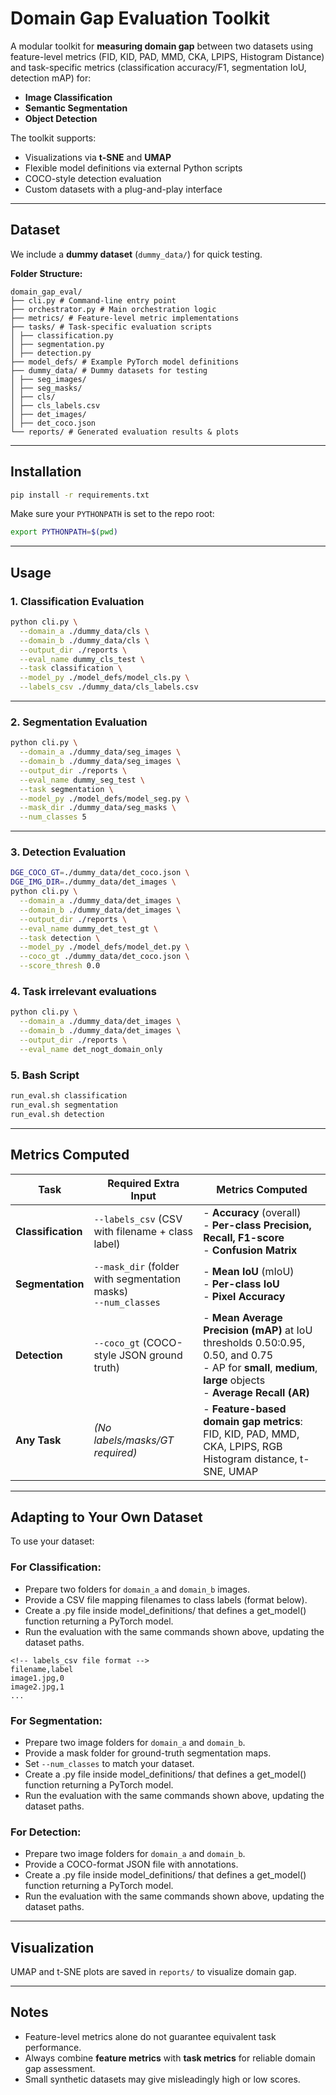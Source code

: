 
# Domain Gap Evaluation Toolkit

A modular toolkit for **measuring domain gap** between two datasets using feature-level metrics (FID, KID, PAD, MMD, CKA, LPIPS, Histogram Distance) and task-specific metrics (classification accuracy/F1, segmentation IoU, detection mAP) for:
- **Image Classification**
- **Semantic Segmentation**
- **Object Detection**

The toolkit supports:
- Visualizations via **t-SNE** and **UMAP**
- Flexible model definitions via external Python scripts
- COCO-style detection evaluation
- Custom datasets with a plug-and-play interface

---

## Dataset
We include a **dummy dataset** (`dummy_data/`) for quick testing.

**Folder Structure:**
```
domain_gap_eval/
├── cli.py # Command-line entry point
├── orchestrator.py # Main orchestration logic
├── metrics/ # Feature-level metric implementations
├── tasks/ # Task-specific evaluation scripts
│ ├── classification.py
│ ├── segmentation.py
│ ├── detection.py
├── model_defs/ # Example PyTorch model definitions
├── dummy_data/ # Dummy datasets for testing
│ ├── seg_images/
│ ├── seg_masks/
│ ├── cls/
│ ├── cls_labels.csv
│ ├── det_images/
│ ├── det_coco.json
└── reports/ # Generated evaluation results & plots
```

---

## Installation

```bash
pip install -r requirements.txt
```

Make sure your `PYTHONPATH` is set to the repo root:
```bash
export PYTHONPATH=$(pwd)
```

---

## Usage

### 1. Classification Evaluation
```bash
python cli.py \
  --domain_a ./dummy_data/cls \
  --domain_b ./dummy_data/cls \
  --output_dir ./reports \
  --eval_name dummy_cls_test \
  --task classification \
  --model_py ./model_defs/model_cls.py \
  --labels_csv ./dummy_data/cls_labels.csv
```

---

### 2. Segmentation Evaluation
```bash
python cli.py \
  --domain_a ./dummy_data/seg_images \
  --domain_b ./dummy_data/seg_images \
  --output_dir ./reports \
  --eval_name dummy_seg_test \
  --task segmentation \
  --model_py ./model_defs/model_seg.py \
  --mask_dir ./dummy_data/seg_masks \
  --num_classes 5
```

---

### 3. Detection Evaluation

```bash
DGE_COCO_GT=./dummy_data/det_coco.json \
DGE_IMG_DIR=./dummy_data/det_images \
python cli.py \
  --domain_a ./dummy_data/det_images \
  --domain_b ./dummy_data/det_images \
  --output_dir ./reports \
  --eval_name dummy_det_test_gt \
  --task detection \
  --model_py ./model_defs/model_det.py \
  --coco_gt ./dummy_data/det_coco.json \
  --score_thresh 0.0
```
### 4. Task irrelevant evaluations
```bash 
python cli.py \
  --domain_a ./dummy_data/det_images \
  --domain_b ./dummy_data/det_images \
  --output_dir ./reports \
  --eval_name det_nogt_domain_only
  ```

### 5. Bash Script
```bash
run_eval.sh classification
run_eval.sh segmentation
run_eval.sh detection
```

---

## Metrics Computed

| **Task**           | **Required Extra Input**                                         | **Metrics Computed**                                                                                                                                             |
| ------------------ | ---------------------------------------------------------------- | ---------------------------------------------------------------------------------------------------------------------------------------------------------------- |
| **Classification** | `--labels_csv` (CSV with filename + class label)                 | - **Accuracy** (overall)<br>- **Per-class Precision, Recall, F1-score**<br>- **Confusion Matrix**                                                                |
| **Segmentation**   | `--mask_dir` (folder with segmentation masks)<br>`--num_classes` | - **Mean IoU** (mIoU)<br>- **Per-class IoU**<br>- **Pixel Accuracy**                                                                                             |
| **Detection**      | `--coco_gt` (COCO-style JSON ground truth)                       | - **Mean Average Precision (mAP)** at IoU thresholds 0.50:0.95, 0.50, and 0.75<br>- AP for **small**, **medium**, **large** objects<br>- **Average Recall (AR)** |
| **Any Task**       | *(No labels/masks/GT required)*                                  | - **Feature-based domain gap metrics**: FID, KID, PAD, MMD, CKA, LPIPS, RGB Histogram distance, t-SNE, UMAP                                                      |




---

## Adapting to Your Own Dataset

To use your dataset:

### **For Classification:**
- Prepare two folders for `domain_a` and `domain_b` images.
- Provide a CSV file mapping filenames to class labels (format below).
- Create a .py file inside model_definitions/ that defines a get_model() function returning a PyTorch model.
- Run the evaluation with the same commands shown above, updating the dataset paths.
```python-repl
<!-- labels_csv file format -->
filename,label
image1.jpg,0
image2.jpg,1
...
```


### **For Segmentation:**
- Prepare two image folders for `domain_a` and `domain_b`.
- Provide a mask folder for ground-truth segmentation maps.
- Set `--num_classes` to match your dataset.
- Create a .py file inside model_definitions/ that defines a get_model() function returning a PyTorch model.
- Run the evaluation with the same commands shown above, updating the dataset paths.

### **For Detection:**
- Prepare two image folders for `domain_a` and `domain_b`.
- Provide a COCO-format JSON file with annotations.
- Create a .py file inside model_definitions/ that defines a get_model() function returning a PyTorch model.
- Run the evaluation with the same commands shown above, updating the dataset paths.
---

## Visualization
UMAP and t-SNE plots are saved in `reports/` to visualize domain gap.

---

## Notes
- Feature-level metrics alone do not guarantee equivalent task performance.
- Always combine **feature metrics** with **task metrics** for reliable domain gap assessment.
- Small synthetic datasets may give misleadingly high or low scores.

